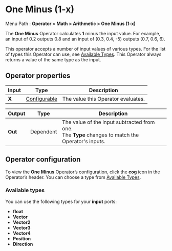 # One Minus (1-x)

Menu Path : **Operator > Math > Arithmetic > One Minus (1-x)**

The **One Minus** Operator calculates **1** minus the input value. For example, an input of 0.2 outputs 0.8 and an input of (0.3, 0.4, -5) outputs (0.7, 0.6, 6).

This operator accepts a number of input values of various types. For the list of types this Operator can use, see [Available Types](#available-types). This Operator always returns a value of the same type as the input.

## Operator properties

| **Input** | **Type**                                | **Description**                    |
| --------- | --------------------------------------- | ---------------------------------- |
| **X**     | [Configurable](#operator-configuration) | The value this Operator evaluates. |

| **Output** | **Type**  | **Description**                                              |
| ---------- | --------- | ------------------------------------------------------------ |
| **Out**    | Dependent | The value of the input subtracted from one.<br/>The **Type** changes to match the Operator's inputs. |

## Operator configuration

To view the **One Minus** Operator’s configuration, click the **cog** icon in the Operator’s header. You can choose a type from [Available Types](#available-types).



### Available types

You can use the following types for your **input** ports:

- **float**
- **Vector**
- **Vector2**
- **Vector3**
- **Vector4**
- **Position**
- **Direction**
